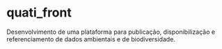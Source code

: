 # quati_front
 Desenvolvimento de uma plataforma para publicação, disponibilização e referenciamento de dados ambientais e de biodiversidade. 
